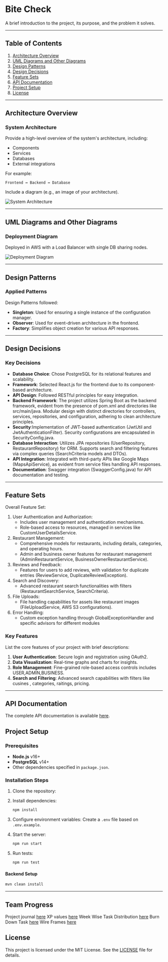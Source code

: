 # Bite Check

A brief introduction to the project, its purpose, and the problem it solves.

---

## Table of Contents
1. [Architecture Overview](#architecture-overview)
2. [UML Diagrams and Other Diagrams](#uml-diagrams-and-other-diagrams)
3. [Design Patterns](#design-patterns)
4. [Design Decisions](#design-decisions)
5. [Feature Sets](#feature-sets)
6. [API Documentation](#api-documentation)
7. [Project Setup](#project-setup)
8. [License](#license)

---

## Architecture Overview

### System Architecture
Provide a high-level overview of the system's architecture, including:
- Components
- Services
- Databases
- External integrations

For example:

```plaintext
Frontend ↔ Backend ↔ Database
```

Include a diagram (e.g., an image of your architecture).

![System Architecture](architecture_diagram.jpeg)

---

## UML Diagrams and Other Diagrams

### Deployment Diagram
Deployed in AWS with a Load Balancer with single DB sharing nodes. 

![Deployment Diagram](deployment.drawio.jpg)

---

## Design Patterns

### Applied Patterns
Design Patterns followed:
- **Singleton**: Used for ensuring a single instance of the configuration manager.
- **Observer**: Used for event-driven architecture in the frontend.
- **Factory**: Simplifies object creation for various API responses.

---

## Design Decisions

### Key Decisions
- **Database Choice**: Chose PostgreSQL for its relational features and scalability.
- **Framework**: Selected React.js for the frontend due to its component-based architecture.
- **API Design**: Followed RESTful principles for easy integration.
- **Backend Framework**: The project utilizes Spring Boot as the backend framework, evident from the presence of pom.xml and directories like src/main/java. Modular design with distinct directories for controllers, services, repositories, and configuration, adhering to clean architecture principles.
- **Security**:Implementation of JWT-based authentication (JwtUtil and JwtAuthenticationFilter). Security configurations are encapsulated in SecurityConfig.java.
- **Database Interaction**: Utilizes JPA repositories (UserRepository, RestaurantRepository) for ORM. Supports search and filtering features via complex queries (SearchCriteria models and DTOs).
- **API Integration**: Integrated with third-party APIs like Google Maps (MapsApiService), as evident from service files handling API responses.
- **Documentation**: Swagger integration (SwaggerConfig.java) for API documentation and testing.



---

## Feature Sets
Overall Feature Set:
1. User Authentication and Authorization:
    * Includes user management and authentication mechanisms.
    * Role-based access to resources, managed in services like CustomUserDetailsService.
2. Restaurant Management:
    * Comprehensive models for restaurants, including details, categories, and operating hours.
    * Admin and business owner features for restaurant management (AdminRestaurantService, BusinessOwnerRestaurantService).
3. Reviews and Feedback:
    * Features for users to add reviews, with validation for duplicate entries (ReviewService, DuplicateReviewException).
4. Search and Discovery:
    * Advanced restaurant search functionalities with filters (RestaurantSearchService, SearchCriteria).
5. File Uploads:
    * File handling capabilities for assets like restaurant images (FileUploadService, AWS S3 configurations).
6. Error Handling:
    * Custom exception handling through GlobalExceptionHandler and specific advisors for different modules

### Key Features
List the core features of your project with brief descriptions:

1. **User Authentication**: Secure login and registration using OAuth2.
2. **Data Visualization**: Real-time graphs and charts for insights.
3. **Role Management**: Fine-grained role-based access controls includes USER,ADMIN,BUSINESS.
4. **Search and Filtering**: Advanced search capabilities with filters like cusines , categories, raitings, pricing.

---

## API Documentation

The complete API documentation is available [here](https://project-5587.postman.co/workspace/a96482d9-acfd-4cca-8858-0fc44fb2fe3b/documentation/40101678-aa931dee-5df7-416e-b580-167c656300af).

## Project Setup

### Prerequisites
- **Node.js** v16+
- **PostgreSQL** v14+
- Other dependencies specified in `package.json`.

### Installation Steps

1. Clone the repository:

2. Install dependencies:
   ```bash
   npm install
   ```

3. Configure environment variables:
   Create a `.env` file based on `.env.example`.

4. Start the server: 
   ```bash
   npm run start
   ```

5. Run tests:
   ```bash
   npm run test
   ```

#### Backend Setup
   ```bash
   mvn clean install
   ```
---

## Team Progress
Project journal [here](ProjectJournal-202.pdf)
XP values [here](XPvalues.pdf)
Week Wise Task Distribution [here](CMPE202_WeekWiseTaskDistribution-GoogleDocs.pdf)
Burn Down Task [here](202burn.pdf)
Wire Frames [here](wireframes.png)
## License

This project is licensed under the MIT License. See the [LICENSE](LICENSE) file for details.
